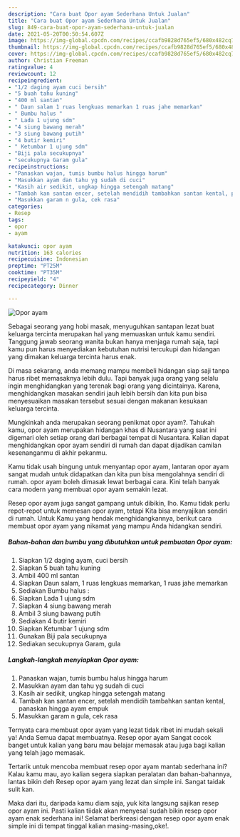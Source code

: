 ```yaml
---
description: "Cara buat Opor ayam Sederhana Untuk Jualan"
title: "Cara buat Opor ayam Sederhana Untuk Jualan"
slug: 849-cara-buat-opor-ayam-sederhana-untuk-jualan
date: 2021-05-20T00:50:54.607Z
image: https://img-global.cpcdn.com/recipes/ccafb9828d765ef5/680x482cq70/opor-ayam-foto-resep-utama.jpg
thumbnail: https://img-global.cpcdn.com/recipes/ccafb9828d765ef5/680x482cq70/opor-ayam-foto-resep-utama.jpg
cover: https://img-global.cpcdn.com/recipes/ccafb9828d765ef5/680x482cq70/opor-ayam-foto-resep-utama.jpg
author: Christian Freeman
ratingvalue: 4
reviewcount: 12
recipeingredient:
- "1/2 daging ayam cuci bersih"
- "5 buah tahu kuning"
- "400 ml santan"
- " Daun salam 1 ruas lengkuas memarkan 1 ruas jahe memarkan"
- " Bumbu halus "
- " Lada 1 ujung sdm"
- "4 siung bawang merah"
- "3 siung bawang putih"
- "4 butir kemiri"
- " Ketumbar 1 ujung sdm"
- "Biji pala secukupnya"
- "secukupnya Garam gula"
recipeinstructions:
- "Panaskan wajan, tumis bumbu halus hingga harum"
- "Masukkan ayam dan tahu yg sudah di cuci"
- "Kasih air sedikit, ungkap hingga setengah matang"
- "Tambah kan santan encer, setelah mendidih tambahkan santan kental, panaskan hingga ayam empuk"
- "Masukkan garam n gula, cek rasa"
categories:
- Resep
tags:
- opor
- ayam

katakunci: opor ayam 
nutrition: 163 calories
recipecuisine: Indonesian
preptime: "PT25M"
cooktime: "PT35M"
recipeyield: "4"
recipecategory: Dinner

---
```



![Opor ayam](https://img-global.cpcdn.com/recipes/ccafb9828d765ef5/680x482cq70/opor-ayam-foto-resep-utama.jpg)

Sebagai seorang yang hobi masak, menyuguhkan santapan lezat buat keluarga tercinta merupakan hal yang memuaskan untuk kamu sendiri. Tanggung jawab seorang  wanita bukan hanya menjaga rumah saja, tapi kamu pun harus menyediakan kebutuhan nutrisi tercukupi dan hidangan yang dimakan keluarga tercinta harus enak.

Di masa  sekarang, anda memang mampu membeli hidangan siap saji tanpa harus ribet memasaknya lebih dulu. Tapi banyak juga orang yang selalu ingin menghidangkan yang terenak bagi orang yang dicintainya. Karena, menghidangkan masakan sendiri jauh lebih bersih dan kita pun bisa menyesuaikan masakan tersebut sesuai dengan makanan kesukaan keluarga tercinta. 



Mungkinkah anda merupakan seorang penikmat opor ayam?. Tahukah kamu, opor ayam merupakan hidangan khas di Nusantara yang saat ini digemari oleh setiap orang dari berbagai tempat di Nusantara. Kalian dapat menghidangkan opor ayam sendiri di rumah dan dapat dijadikan camilan kesenanganmu di akhir pekanmu.

Kamu tidak usah bingung untuk menyantap opor ayam, lantaran opor ayam sangat mudah untuk didapatkan dan kita pun bisa mengolahnya sendiri di rumah. opor ayam boleh dimasak lewat berbagai cara. Kini telah banyak cara modern yang membuat opor ayam semakin lezat.

Resep opor ayam juga sangat gampang untuk dibikin, lho. Kamu tidak perlu repot-repot untuk memesan opor ayam, tetapi Kita bisa menyajikan sendiri di rumah. Untuk Kamu yang hendak menghidangkannya, berikut cara membuat opor ayam yang nikamat yang mampu Anda hidangkan sendiri.

<!--inarticleads1-->

##### Bahan-bahan dan bumbu yang dibutuhkan untuk pembuatan Opor ayam:

1. Siapkan 1/2 daging ayam, cuci bersih
1. Siapkan 5 buah tahu kuning
1. Ambil 400 ml santan
1. Siapkan  Daun salam, 1 ruas lengkuas memarkan, 1 ruas jahe memarkan
1. Sediakan  Bumbu halus :
1. Siapkan  Lada 1 ujung sdm
1. Siapkan 4 siung bawang merah
1. Ambil 3 siung bawang putih
1. Sediakan 4 butir kemiri
1. Siapkan  Ketumbar 1 ujung sdm
1. Gunakan Biji pala secukupnya
1. Sediakan secukupnya Garam, gula




<!--inarticleads2-->

##### Langkah-langkah menyiapkan Opor ayam:

1. Panaskan wajan, tumis bumbu halus hingga harum
1. Masukkan ayam dan tahu yg sudah di cuci
1. Kasih air sedikit, ungkap hingga setengah matang
1. Tambah kan santan encer, setelah mendidih tambahkan santan kental, panaskan hingga ayam empuk
1. Masukkan garam n gula, cek rasa




Ternyata cara membuat opor ayam yang lezat tidak ribet ini mudah sekali ya! Anda Semua dapat membuatnya. Resep opor ayam Sangat cocok banget untuk kalian yang baru mau belajar memasak atau juga bagi kalian yang telah jago memasak.

Tertarik untuk mencoba membuat resep opor ayam mantab sederhana ini? Kalau kamu mau, ayo kalian segera siapkan peralatan dan bahan-bahannya, lantas bikin deh Resep opor ayam yang lezat dan simple ini. Sangat taidak sulit kan. 

Maka dari itu, daripada kamu diam saja, yuk kita langsung sajikan resep opor ayam ini. Pasti kalian tiidak akan menyesal sudah bikin resep opor ayam enak sederhana ini! Selamat berkreasi dengan resep opor ayam enak simple ini di tempat tinggal kalian masing-masing,oke!.

